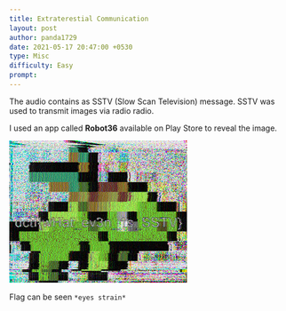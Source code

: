 ```yaml
---
title: Extraterestial Communication
layout: post
author: panda1729
date: 2021-05-17 20:47:00 +0530
type: Misc
difficulty: Easy
prompt: 
---
```


The audio contains as SSTV (Slow Scan Television) message. SSTV was used to transmit images via radio radio.

I used an app called **Robot36** available on Play Store to reveal the image.

![Robot36 result. Image transmitted via sstv](/images/panda/robot36.png)

Flag can be seen `*eyes strain*`